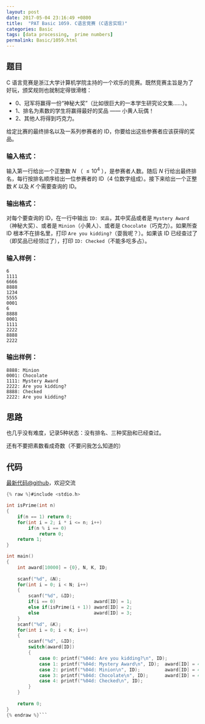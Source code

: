 ```yaml
---
layout: post
date: 2017-05-04 23:16:49 +0800
title:  "PAT Basic 1059. C语言竞赛 (C语言实现)"
categories: Basic
tags: [data processing,  prime numbers]
permalink: Basic/1059.html
---
```


## 题目

C 语言竞赛是浙江大学计算机学院主持的一个欢乐的竞赛。既然竞赛主旨是为了好玩，颁奖规则也就制定得很滑稽：

  * 0、冠军将赢得一份“神秘大奖”（比如很巨大的一本学生研究论文集……）。
  * 1、排名为素数的学生将赢得最好的奖品 —— 小黄人玩偶！
  * 2、其他人将得到巧克力。

给定比赛的最终排名以及一系列参赛者的 ID，你要给出这些参赛者应该获得的奖品。

### 输入格式：

输入第一行给出一个正整数 $N$ （ $\le 10^4$ ），是参赛者人数。随后 $N$ 行给出最终排名，每行按排名顺序给出一位参赛者的 ID（4
位数字组成）。接下来给出一个正整数 $K$ 以及 $K$ 个需要查询的 ID。

### 输出格式：

对每个要查询的 ID，在一行中输出 `ID: 奖品`，其中奖品或者是 `Mystery Award`（神秘大奖）、或者是 `Minion`（小黄人）、或者是
`Chocolate`（巧克力）。如果所查 ID 根本不在排名里，打印 `Are you kidding?`（耍我呢？）。如果该 ID
已经查过了（即奖品已经领过了），打印 `ID: Checked`（不能多吃多占）。

### 输入样例：

    
    
    6
    1111
    6666
    8888
    1234
    5555
    0001
    6
    8888
    0001
    1111
    2222
    8888
    2222
    

### 输出样例：

    
    
    8888: Minion
    0001: Chocolate
    1111: Mystery Award
    2222: Are you kidding?
    8888: Checked
    2222: Are you kidding?
    



## 思路


也几乎没有难度，记录5种状态：没有排名、三种奖励和已经查过。

还有不要把素数看成奇数（不要问我怎么知道的）

## 代码

[最新代码@github](https://github.com/OliverLew/PAT/blob/master/PATBasic/1059.c)，欢迎交流
```c
{% raw %}#include <stdio.h>

int isPrime(int n)
{
    if(n == 1) return 0;
    for(int i = 2; i * i <= n; i++)
        if(n % i == 0)
            return 0;
    return 1;
}

int main()
{
    int award[10000] = {0}, N, K, ID;
    
    scanf("%d", &N);
    for(int i = 0; i < N; i++)
    {
        scanf("%d", &ID);
        if(i == 0)              award[ID] = 1;
        else if(isPrime(i + 1)) award[ID] = 2;
        else                    award[ID] = 3;
    }
    scanf("%d", &K);
    for(int i = 0; i < K; i++)
    {
        scanf("%d", &ID);
        switch(award[ID])
        {
            case 0: printf("%04d: Are you kidding?\n", ID);               break;
            case 1: printf("%04d: Mystery Award\n", ID);  award[ID] = 4;  break;
            case 2: printf("%04d: Minion\n", ID);         award[ID] = 4;  break;
            case 3: printf("%04d: Chocolate\n", ID);      award[ID] = 4;  break;
            case 4: printf("%04d: Checked\n", ID);                        break;
        }
    }
    
    return 0;
}
{% endraw %}```
